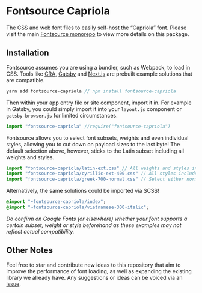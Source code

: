# Fontsource Capriola

The CSS and web font files to easily self-host the “Capriola” font. Please visit the main [Fontsource monorepo](https://github.com/DecliningLotus/fontsource) to view more details on this package.

## Installation

Fontsource assumes you are using a bundler, such as Webpack, to load in CSS. Tools like [CRA](https://create-react-app.dev/), [Gatsby](https://www.gatsbyjs.org/) and [Next.js](https://nextjs.org/) are prebuilt example solutions that are compatible.

```javascript
yarn add fontsource-capriola // npm install fontsource-capriola
```

Then within your app entry file or site component, import it in. For example in Gatsby, you could simply import it into your `layout.js` component or `gatsby-browser.js` for limited circumstances.

```javascript
import "fontsource-capriola" //require("fontsource-capriola")
```

Fontsource allows you to select font subsets, weights and even individual styles, allowing you to cut down on payload sizes to the last byte! The default selection above, however, sticks to the Latin subset including all weights and styles.

```javascript
import "fontsource-capriola/latin-ext.css" // All weights and styles included.
import "fontsource-capriola/cyrillic-ext-400.css" // All styles included.
import "fontsource-capriola/greek-700-normal.css" // Select either normal or italic.
```

Alternatively, the same solutions could be imported via SCSS!

```scss
@import "~fontsource-capriola/index";
@import "~fontsource-capriola/vietnamese-300-italic";
```

_Do confirm on Google Fonts (or elsewhere) whether your font supports a certain subset, weight or style beforehand as these examples may not reflect actual compatibility._

## Other Notes

Feel free to star and contribute new ideas to this repository that aim to improve the performance of font loading, as well as expanding the existing library we already have. Any suggestions or ideas can be voiced via an [issue](https://github.com/DecliningLotus/fontsource/issues).
